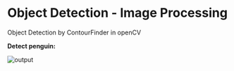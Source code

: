 # Object Detection - Image Processing
Object Detection by ContourFinder in openCV

**Detect penguin:**

![output](https://user-images.githubusercontent.com/83751182/125184978-2a8e9c80-e237-11eb-8660-b2373c18d509.png)


